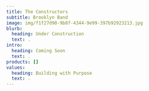 ```yaml
---
title: The Constructors
subtitle: Brooklyn Band
image: img/f1f27d90-9b8f-4344-9e99-397b92923213.jpg
blurb:
  heading: Under Construction
  text: .
intro:
  heading: Coming Soon
  text: .
products: []
values:
  heading: Building with Purpose
  text: .
---
```

